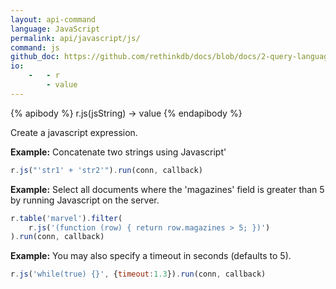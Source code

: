 ```yaml
---
layout: api-command 
language: JavaScript
permalink: api/javascript/js/
command: js
github_doc: https://github.com/rethinkdb/docs/blob/docs/2-query-language/api/javascript/control-structures/js.md
io:
    -   - r
        - value
---
```


{% apibody %}
r.js(jsString) → value
{% endapibody %}

Create a javascript expression.

__Example:__ Concatenate two strings using Javascript'

```js
r.js("'str1' + 'str2'").run(conn, callback)
```

__Example:__ Select all documents where the 'magazines' field is greater than 5 by running Javascript on the server.

```js
r.table('marvel').filter(
    r.js('(function (row) { return row.magazines > 5; })')
).run(conn, callback)
```


__Example:__ You may also specify a timeout in seconds (defaults to 5).

```js
r.js('while(true) {}', {timeout:1.3}).run(conn, callback)
```

